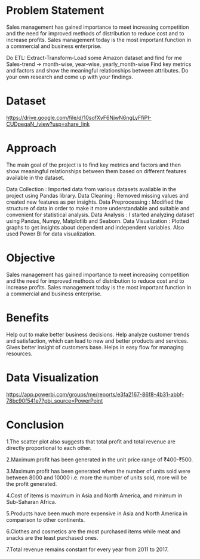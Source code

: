 # Problem Statement
Sales management has gained importance to meet increasing competition and the
need for improved methods of distribution to reduce cost and to increase profits. Sales
management today is the most important function in a commercial and business
enterprise.

Do ETL: Extract-Transform-Load some Amazon dataset and find for me
Sales-trend -> month-wise, year-wise, yearly_month-wise
Find key metrics and factors and show the meaningful relationships between
attributes. Do your own research and come up with your findings.

# Dataset
https://drive.google.com/file/d/10sofXyF6NjwN6ngLyFfiPI-CUDpeqaN_/view?usp=share_link

# Approach
The main goal of the project is to find key metrics and factors and then show meaningful relationships between them based on different features available in the dataset.

Data Collection : Imported data from various datasets available in the project using Pandas library. 
Data Cleaning : Removed missing values and created new features as per insights. 
Data Preprocessing : Modified the structure of data in order to make it more understandable and suitable and convenient for statistical analysis. 
Data Analysis : I started analyzing dataset using Pandas, Numpy, Matplotlib and Seaborn. 
Data Visualization : Plotted graphs to get insights about dependent and independent variables. Also used Power BI for data visualization. 

# Objective
Sales management has gained importance to meet increasing competition and the need
for improved methods of distribution to reduce cost and to increase profits. Sales
management today is the most important function in a commercial and business
enterprise.

# Benefits
Help out to make better business decisions.
Help analyze customer trends and satisfaction, which can lead to new and better products and services.
Gives better insight of customers base.
Helps in easy flow for managing resources.

# Data Visualization
https://app.powerbi.com/groups/me/reports/e3fa2167-86f8-4b31-abbf-78bc90f541e7?pbi_source=PowerPoint

# Conclusion
1.The scatter plot also suggests that total profit and total revenue are directly proportional to each other.

2.Maximum profit has been generated in the unit price range of ₹400-₹500.

3.Maximum profit has been generated when the number of units sold were between 8000 and 10000 i.e. more the number of units sold, more will be the profit generated.

4.Cost of items is maximum in Asia and North America, and minimum in Sub-Saharan Africa.

5.Products have been much more expensive in Asia and North America in comparison to other continents.

6.Clothes and cosmetics are the most purchased items while meat and snacks are the least purchased ones.

7.Total revenue remains constant for every year from 2011 to 2017.

